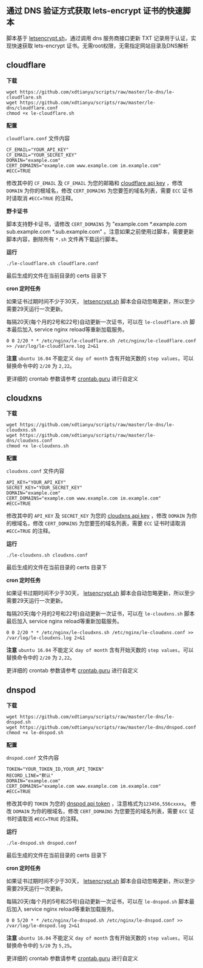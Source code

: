 通过 DNS 验证方式获取 lets-encrypt 证书的快速脚本
----------------

脚本基于 [letsencrypt.sh](https://github.com/lukas2511/letsencrypt.sh)，通过调用 dns 服务商接口更新 TXT 记录用于认证，实现快速获取 lets-encrypt 证书。无需root权限，无需指定网站目录及DNS解析

## cloudflare

**下载**

```
wget https://github.com/xdtianyu/scripts/raw/master/le-dns/le-cloudflare.sh
wget https://github.com/xdtianyu/scripts/raw/master/le-dns/cloudflare.conf
chmod +x le-cloudflare.sh
```

**配置**

`cloudflare.conf` 文件内容

```
CF_EMAIL="YOUR_API_KEY"
CF_EMAIL="YOUR_SECRET_KEY"
DOMAIN="example.com"
CERT_DOMAINS="example.com www.example.com im.example.com"
#ECC=TRUE
```

修改其中的 `CF_EMAIL` 及 `CF_EMAIL` 为您的邮箱和 [cloudflare api key](https://www.cloudflare.com/a/profile) ，修改 `DOMAIN` 为你的根域名，修改 `CERT_DOMAINS` 为您要签的域名列表，需要 `ECC` 证书时请取消 `#ECC=TRUE` 的注释。

**野卡证书**

脚本支持野卡证书，请修改 `CERT_DOMAINS` 为 "example.com *.example.com sub.example.com *.sub.example.com" 。注意如果之前使用过脚本，需要更新脚本内容，删除所有 `*.sh` 文件再下载运行脚本。

**运行**

`./le-cloudflare.sh cloudflare.conf`

最后生成的文件在当前目录的 certs 目录下

**cron 定时任务**

如果证书过期时间不少于30天， [letsencrypt.sh](https://github.com/lukas2511/letsencrypt.sh) 脚本会自动忽略更新，所以至少需要29天运行一次更新。

每隔20天(每个月的2号和22号)自动更新一次证书，可以在 `le-cloudflare.sh` 脚本最后加入 service nginx reload等重新加载服务。

`0 0 2/20 * * /etc/nginx/le-cloudflare.sh /etc/nginx/le-cloudflare.conf >> /var/log/le-cloudflare.log 2>&1`

**注意** `ubuntu 16.04` 不能定义 `day of month` 含有开始天数的 `step values`，可以替换命令中的 `2/20` 为 `2,22`。

更详细的 crontab 参数请参考 [crontab.guru](http://crontab.guru/) 进行自定义


## cloudxns

**下载**

```
wget https://github.com/xdtianyu/scripts/raw/master/le-dns/le-cloudxns.sh
wget https://github.com/xdtianyu/scripts/raw/master/le-dns/cloudxns.conf
chmod +x le-cloudxns.sh
```

**配置**

`cloudxns.conf` 文件内容

```
API_KEY="YOUR_API_KEY"
SECRET_KEY="YOUR_SECRET_KEY"
DOMAIN="example.com"
CERT_DOMAINS="example.com www.example.com im.example.com"
#ECC=TRUE
```

修改其中的 `API_KEY` 及 `SECRET_KEY` 为您的 [cloudxns api key](https://www.cloudxns.net/AccountManage/apimanage.html) ，修改 `DOMAIN` 为你的根域名，修改 `CERT_DOMAINS` 为您要签的域名列表，需要 `ECC` 证书时请取消 `#ECC=TRUE` 的注释。

**运行**

`./le-cloudxns.sh cloudxns.conf`

最后生成的文件在当前目录的 certs 目录下

**cron 定时任务**

如果证书过期时间不少于30天， [letsencrypt.sh](https://github.com/lukas2511/letsencrypt.sh) 脚本会自动忽略更新，所以至少需要29天运行一次更新。

每隔20天(每个月的2号和22号)自动更新一次证书，可以在 `le-cloudxns.sh` 脚本最后加入 service nginx reload等重新加载服务。

`0 0 2/20 * * /etc/nginx/le-cloudxns.sh /etc/nginx/le-cloudxns.conf >> /var/log/le-cloudxns.log 2>&1`

**注意** `ubuntu 16.04` 不能定义 `day of month` 含有开始天数的 `step values`，可以替换命令中的 `2/20` 为 `2,22`。

更详细的 crontab 参数请参考 [crontab.guru](http://crontab.guru/) 进行自定义

## dnspod

**下载**

```
wget https://github.com/xdtianyu/scripts/raw/master/le-dns/le-dnspod.sh
wget https://github.com/xdtianyu/scripts/raw/master/le-dns/dnspod.conf
chmod +x le-dnspod.sh
```

**配置**

`dnspod.conf` 文件内容

```
TOKEN="YOUR_TOKEN_ID,YOUR_API_TOKEN"
RECORD_LINE="默认"
DOMAIN="example.com"
CERT_DOMAINS="example.com www.example.com im.example.com"
#ECC=TRUE
```

修改其中的 `TOKEN` 为您的 [dnspod api token](https://www.dnspod.cn/console/user/security) ，注意格式为`123456,556cxxxx`。
修改 `DOMAIN` 为你的根域名，修改 `CERT_DOMAINS` 为您要签的域名列表，需要 `ECC` 证书时请取消 `#ECC=TRUE` 的注释。

**运行**

`./le-dnspod.sh dnspod.conf`

最后生成的文件在当前目录的 certs 目录下

**cron 定时任务**

如果证书过期时间不少于30天， [letsencrypt.sh](https://github.com/lukas2511/letsencrypt.sh) 脚本会自动忽略更新，所以至少需要29天运行一次更新。

每隔20天(每个月的5号和25号)自动更新一次证书，可以在 `le-dnspod.sh` 脚本最后加入 service nginx reload等重新加载服务。

`0 0 5/20 * * /etc/nginx/le-dnspod.sh /etc/nginx/le-dnspod.conf >> /var/log/le-dnspod.log 2>&1`

**注意** `ubuntu 16.04` 不能定义 `day of month` 含有开始天数的 `step values`，可以替换命令中的 `5/20` 为 `5,25`。

更详细的 crontab 参数请参考 [crontab.guru](http://crontab.guru/) 进行自定义
